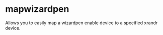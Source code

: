 mapwizardpen
============

Allows you to easily map a wizardpen enable device to a specified xrandr device.
